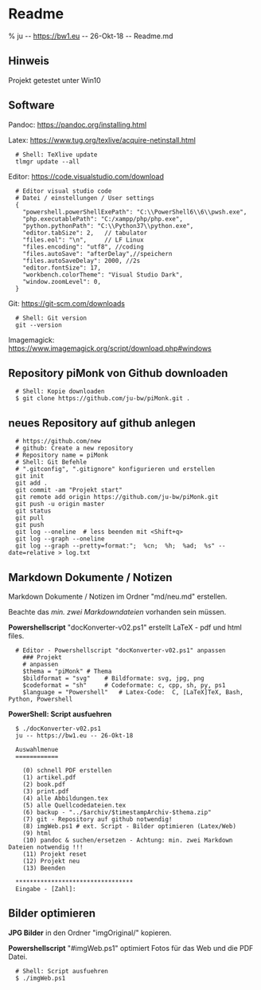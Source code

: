 # Readme

% ju -- https://bw1.eu -- 26-Okt-18  -- Readme.md

## Hinweis

Projekt getestet unter Win10

## Software

Pandoc: <https://pandoc.org/installing.html>

Latex: <https://www.tug.org/texlive/acquire-netinstall.html>

~~~
  # Shell: TeXlive update
  tlmgr update --all
~~~

Editor: <https://code.visualstudio.com/download>

~~~
  # Editor visual studio code
  # Datei / einstellungen / User settings
  {
    "powershell.powerShellExePath": "C:\\PowerShell6\\6\\pwsh.exe",
    "php.executablePath": "C:/xampp/php/php.exe",
    "python.pythonPath": "C:\\Python37\\python.exe",
    "editor.tabSize": 2,   // tabulator        
    "files.eol": "\n",     // LF Linux
    "files.encoding": "utf8", //coding    
    "files.autoSave": "afterDelay",//speichern
    "files.autoSaveDelay": 2000, //2s 
    "editor.fontSize": 17,
    "workbench.colorTheme": "Visual Studio Dark",
    "window.zoomLevel": 0,
  }
~~~

Git: <https://git-scm.com/downloads>

~~~
  # Shell: Git version
  git --version
~~~

Imagemagick: <https://www.imagemagick.org/script/download.php#windows>


## Repository piMonk von Github downloaden

~~~
  # Shell: Kopie downloaden
  $ git clone https://github.com/ju-bw/piMonk.git .
~~~

## neues Repository auf github anlegen

~~~
  # https://github.com/new
  # github: Create a new repository
  # Repository name = piMonk
  # Shell: Git Befehle
  # ".gitconfig", ".gitignore" konfigurieren und erstellen
  git init
  git add .
  git commit -am "Projekt start"
  git remote add origin https://github.com/ju-bw/piMonk.git
  git push -u origin master 
  git status
  git pull
  git push
  git log --oneline  # less beenden mit <Shift+q>
  git log --graph --oneline 
  git log --graph --pretty=format:";  %cn;  %h;  %ad;  %s" --date=relative > log.txt 
~~~

## Markdown Dokumente / Notizen

Markdown Dokumente / Notizen im Ordner "md/neu.md" erstellen.

Beachte das *min. zwei Markdowndateien* vorhanden sein müssen. 

**Powershellscript** "docKonverter-v02.ps1" erstellt LaTeX - pdf und html files.

~~~
  # Editor - Powershellscript "docKonverter-v02.ps1" anpassen
    ### Projekt
    # anpassen
    $thema = "piMonk" # Thema
    $bildformat = "svg"    # Bildformate: svg, jpg, png
    $codeformat = "sh"     # Codeformate: c, cpp, sh, py, ps1
    $language = "Powershell"   # Latex-Code:  C, [LaTeX]TeX, Bash, Python, Powershell
~~~

**PowerShell: Script ausfuehren**

~~~
  $ ./docKonverter-v02.ps1
  ju -- https://bw1.eu -- 26-Okt-18

  Auswahlmenue
  ============

    (0) schnell PDF erstellen
    (1) artikel.pdf
    (2) book.pdf
    (3) print.pdf
    (4) alle Abbildungen.tex
    (5) alle Quellcodedateien.tex
    (6) backup - "../$archiv/$timestampArchiv-$thema.zip"
    (7) git - Repository auf github notwendig!
    (8) imgWeb.ps1 # ext. Script - Bilder optimieren (Latex/Web)
    (9) html
    (10) pandoc & suchen/ersetzen - Achtung: min. zwei Markdown Dateien notwendig !!!
    (11) Projekt reset
    (12) Projekt neu
    (13) Beenden

  *********************************
  Eingabe - [Zahl]:
~~~

## Bilder optimieren

**JPG Bilder** in den Ordner "imgOriginal/" kopieren.

**Powershellscript** "#imgWeb.ps1" optimiert Fotos für das Web und die PDF Datei.

~~~
  # Shell: Script ausfuehren
  $ ./imgWeb.ps1
~~~